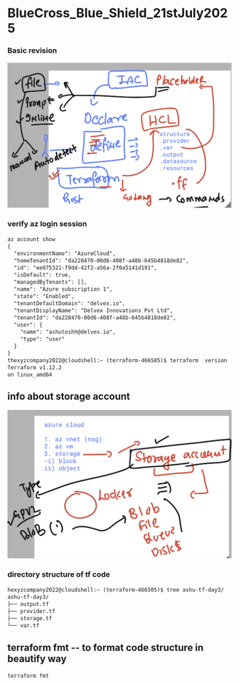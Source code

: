 # BlueCross_Blue_Shield_21stJuly2025

### Basic revision 

<img src="rev.png">

### verify az login session 

```
az account show
{
  "environmentName": "AzureCloud",
  "homeTenantId": "da228470-00d6-408f-a48b-645b4818de82",
  "id": "ee075321-f9dd-42f2-a56a-2f0a5141d191",
  "isDefault": true,
  "managedByTenants": [],
  "name": "Azure subscription 1",
  "state": "Enabled",
  "tenantDefaultDomain": "delvex.io",
  "tenantDisplayName": "Delvex Innovations Pvt Ltd",
  "tenantId": "da228470-00d6-408f-a48b-645b4818de82",
  "user": {
    "name": "ashutoshh@delvex.io",
    "type": "user"
  }
}
thexyzcompany2022@cloudshell:~ (terraform-466505)$ terraform  version 
Terraform v1.12.2
on linux_amd64

```

## info about storage account 

<img src="azst1.png">

### directory structure of tf code 

```
hexyzcompany2022@cloudshell:~ (terraform-466505)$ tree ashu-tf-day3/
ashu-tf-day3/
├── output.tf
├── provider.tf
├── storage.tf
└── var.tf

```

## terraform fmt -- to format code structure in beautify way

```
terraform fmt 
```